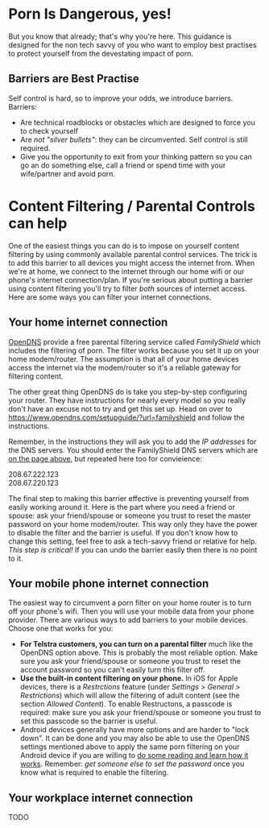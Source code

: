 # Porn Is Dangerous, yes!

But you know that already; that's why you're here. This guidance is designed for the non tech savvy of you who want to employ best practises to protect yourself from the devestating impact of porn.

## Barriers are Best Practise

Self control is hard, so to improve your odds, we introduce barriers. Barriers:
* Are technical roadblocks or obstacles which are designed to force you to check yourself
* Are *not "silver bullets"*: they can be circumvented. Self control is still required.
* Give you the opportunity to exit from your thinking pattern so you can go an do something else, call a friend or spend time with your wife/partner and avoid porn.

# Content Filtering / Parental Controls can help

One of the easiest things you can do is to impose on yourself content filtering by using commonly available parental control services. The trick is to add this barrier to all devices you might access the internet from. When we're at home, we connect to the internet through our home wifi or our phone's internet connection/plan. If you're serious about putting a barrier using content filtering you'll try to filter *both* sources of internet access. Here are some ways you can filter your internet connections.

## Your home internet connection

[OpenDNS](https://www.opendns.com) provide a free parental filtering service called *FamilyShield* which includes the filtering of porn. The filter works because you set it up on your home modem/router. The assumption is that all of your home devices access the internet via the modem/router so it's a reliable gateway for filtering content. 

The other great thing OpenDNS do is take you step-by-step configuring your router. They have instructions for nearly every model so you really don't have an excuse not to try and get this set up. Head on over to https://www.opendns.com/setupguide/?url=familyshield and follow the instructions. 

Remember, in the instructions they will ask you to add the *IP addresses* for the DNS servers. You should enter the FamilyShield DNS servers which are [on the page above](https://www.opendns.com/setupguide/?url=familyshield), but repeated here too for convieience:

208.67.222.123  
208.67.220.123

The final step to making this barrier effective is preventing yourself from easily working around it. Here is the part where you need a friend or spouse: ask your friend/spouse or someone you trust to reset the master password on your home modem/router. This way only they have the power to disable the filter and the barrier is useful. If you don't know how to change this setting, feel free to ask a tech-savvy friend or relative for help. *This step is critical!* If you can undo the barrier easily then there is no point to it.

## Your mobile phone internet connection

The easiest way to circumvent a porn filter on your home router is to turn off your phone's wifi. Then you will use your mobile data from your phone provider. There are various ways to add barriers to your mobile devices. Choose one that works for you:

* **For Telstra customers, you can turn on a parental filter** much like the OpenDNS option above. This is probably the most reliable option. Make sure you ask your friend/spouse or someone you trust to reset the account password so you can't easily turn this filter off.
* **Use the built-in content filtering on your phone.** In iOS for Apple devices, there is a *Restrctions* feature (under *Settings* > *General* > *Restrictions*) which will allow the filtering of adult content (see the section *Allowed Content*). To enable Restructons, a passcode is required: make sure you ask your friend/spouse or someone you trust to set this passcode so the barrier is useful.
* Android devices generally have more options and are harder to "lock down". It can be done and you may also be able to use the OpenDNS settings mentioned above to apply the same porn filtering on your Android device if you are willing to [do some reading and learn how it works](http://www.howtogeek.com/223530/how-to-lock-down-your-android-tablet-or-smartphone-for-kids/). Remember: *get someone else to set the password* once you know what is required to enable the filtering.

## Your workplace internet connection

TODO
